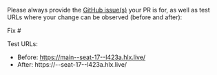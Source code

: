 Please always provide the [GitHub issue(s)](../issues) your PR is for, as well as test URLs where your change can be observed (before and after):

Fix #<gh-issue-id>

Test URLs:
- Before: https://main--seat-17--l423a.hlx.live/
- After: https://<branch>--seat-17--l423a.hlx.live/
